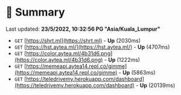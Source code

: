 # 📖 Summary
Last updated: **23/5/2022, 10:32:56 PG "Asia/Kuala_Lumpur"**

- `GET` [https://shrt.ml](https://shrt.ml) - **Up** (2030ms)
- `GET` [https://hst.aytea.ml/](https://hst.aytea.ml/) - **Up** (4707ms)
- `GET` [https://color.aytea.ml/4b31d6.png](https://color.aytea.ml/4b31d6.png) - **Up** (1222ms)
- `GET` [https://memeapi.aytea14.repl.co/gimme](https://memeapi.aytea14.repl.co/gimme) - **Up** (5863ms)
- `GET` [https://teledrivemy.herokuapp.com/dashboard](https://teledrivemy.herokuapp.com/dashboard) - **Up** (20139ms)
